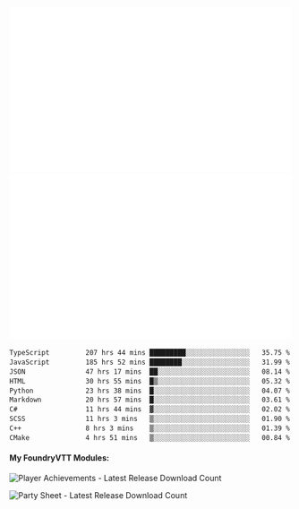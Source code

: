 
![](https://raw.githubusercontent.com/eddiedover/ghstats/master/generated/overview.svg)
![](https://raw.githubusercontent.com/eddiedover/ghstats/master/generated/languages.svg)

<!--START_SECTION:waka-->

```txt
TypeScript         207 hrs 44 mins █████████░░░░░░░░░░░░░░░░   35.75 %
JavaScript         185 hrs 52 mins ████████░░░░░░░░░░░░░░░░░   31.99 %
JSON               47 hrs 17 mins  ██░░░░░░░░░░░░░░░░░░░░░░░   08.14 %
HTML               30 hrs 55 mins  █▒░░░░░░░░░░░░░░░░░░░░░░░   05.32 %
Python             23 hrs 38 mins  █░░░░░░░░░░░░░░░░░░░░░░░░   04.07 %
Markdown           20 hrs 57 mins  █░░░░░░░░░░░░░░░░░░░░░░░░   03.61 %
C#                 11 hrs 44 mins  ▓░░░░░░░░░░░░░░░░░░░░░░░░   02.02 %
SCSS               11 hrs 3 mins   ▒░░░░░░░░░░░░░░░░░░░░░░░░   01.90 %
C++                8 hrs 3 mins    ▒░░░░░░░░░░░░░░░░░░░░░░░░   01.39 %
CMake              4 hrs 51 mins   ▒░░░░░░░░░░░░░░░░░░░░░░░░   00.84 %
```

<!--END_SECTION:waka-->

#### My FoundryVTT Modules:

  ![Player Achievements - Latest Release Download Count](https://img.shields.io/badge/dynamic/json?label=Player%20Achievements%20-%20Downloads@latest&query=assets%5B1%5D.download_count&url=https%3A%2F%2Fapi.github.com%2Frepos%2FEddieDover%2Ffvtt-player-achievements%2Freleases%2Flatest)

  ![Party Sheet - Latest Release Download Count](https://img.shields.io/badge/dynamic/json?label=Party%20Sheet%20-%20Downloads@latest&query=assets%5B1%5D.download_count&url=https%3A%2F%2Fapi.github.com%2Frepos%2FEddieDover%2Ffvtt-party-sheet%2Freleases%2Flatest)

<a rel="me" href="https://techhub.social/@EddieDover"></a>
